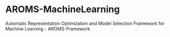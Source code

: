 # AROMS-MachineLearning
Automatic Representation Optimization and Model Selection Framework for Machine Learning - AROMS-Framework
